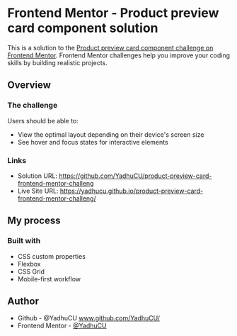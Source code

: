 # Frontend Mentor - Product preview card component solution

This is a solution to the [Product preview card component challenge on Frontend Mentor](https://www.frontendmentor.io/challenges/product-preview-card-component-GO7UmttRfa). Frontend Mentor challenges help you improve your coding skills by building realistic projects.

## Overview

### The challenge

Users should be able to:

- View the optimal layout depending on their device's screen size
- See hover and focus states for interactive elements

### Links

- Solution URL: https://github.com/YadhuCU/product-preview-card-frontend-mentor-challeng
- Live Site URL: https://yadhucu.github.io/product-preview-card-frontend-mentor-challeng/

## My process

### Built with

- CSS custom properties
- Flexbox
- CSS Grid
- Mobile-first workflow

## Author

- Github - @YadhuCU www.github.com/YadhuCU/
- Frontend Mentor - [@YadhuCU](https://www.frontendmentor.io/profile/YadhuCU)
